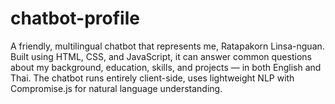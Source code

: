 # chatbot-profile
A friendly, multilingual chatbot that represents me, Ratapakorn Linsa-nguan. Built using HTML, CSS, and JavaScript, it can answer common questions about my background, education, skills, and projects — in both English and Thai. The chatbot runs entirely client-side, uses lightweight NLP with Compromise.js for natural language understanding.
